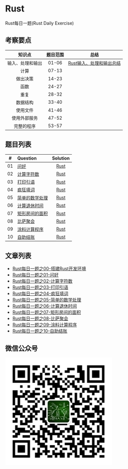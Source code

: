 # Rust
Rust每日一题(Rust Daily Exercise)

  

## 考察要点

|   知识点    |       题目范围      |     总结           |
| :------:   | :---------------: | :---------------: |
| 输入、处理和输出 |   01-06        |  [Rust输入、处理和输出总结](01-06.md) |
|    计算       |       07-13     ||
|   做出决策     |       14-23     ||
|    函数       |       24-27     ||
|    重复       |       28-32     ||
|   数据结构     |       33-40     ||
|   使用文件     |       41-46     ||
|  使用外部服务   |       47-52     ||
|  完整的程序    |       53-57      ||



## 题目列表

|  #   | Question       |      Solution       |
| :--: | :------------- | :-----------------: |
|  01  | [问好](01/)      |  [Rust](01/01.rs)   |
|  02  | [计算字符数](02/)   |  [Rust](02/02.rs)   |
|  03  | [打印引语](03/)    |  [Rust](03/03.rs)   |
|  04  | [疯狂填词](04/)    |  [Rust](04/04.rs)   |
|  05  | [简单的数学处理](05/) |  [Rust](05/05.rs)   |
|  06  | [计算退休时间](06/)  | [Rust](06/rust_06/) |
|  07  | [矩形房间的面积](07/) | [Rust](07/rust_07/) |
|  08  | [比萨聚会](08/)    | [Rust](08/rust_08/) |
|  09  | [涂料计算程序](09/)  | [Rust](09/rust_09/) |
|  10  | [自助结账](10/)    | [Rust](10/rust_10/) |




## 文章列表

- [Rust每日一题之00-搭建Rust开发环境](https://mp.weixin.qq.com/s/ARXFp3mqxPEShoWplZfdVQ)
- [Rust每日一题之01-问好](https://mp.weixin.qq.com/s/D4Hi3PmNXZeySC46eAw0FQ)
- [Rust每日一题之02-计算字符数](https://mp.weixin.qq.com/s/LrOTKFeWFXoP23RwkyTo_Q)
- [Rust每日一题之03-打印引语](https://mp.weixin.qq.com/s/Y4gmkyjgtZpT4SF1iwj4zA)
- [Rust每日一题之04-疯狂填词](https://mp.weixin.qq.com/s/WdhRANDUR1cHtUKENayZAw)
- [Rust每日一题之05-简单的数学处理](https://mp.weixin.qq.com/s/6gD5tjjdYoAUeSHgdfua5A)
- [Rust每日一题之06-计算退休时间](https://mp.weixin.qq.com/s/x0ghTXA9ET2-N_7QLujeJg)
- [Rust每日一题之07-矩形房间的面积](https://mp.weixin.qq.com/s/NX6J1NajdELN0tkHjdV2jA)
- [Rust每日一题之08-比萨聚会](https://mp.weixin.qq.com/s/upt3KAoULIh5QjIfqpMsGw)
- [Rust每日一题之09-涂料计算程序](https://mp.weixin.qq.com/s/wzhxHFSs30BjR_CAQoNumA)
- [Rust每日一题之10-自助结账](https://mp.weixin.qq.com/s/SPD-CJ2ZoCsixUYz-J6hsQ)





## 微信公众号

![](qrcode.jpg)
